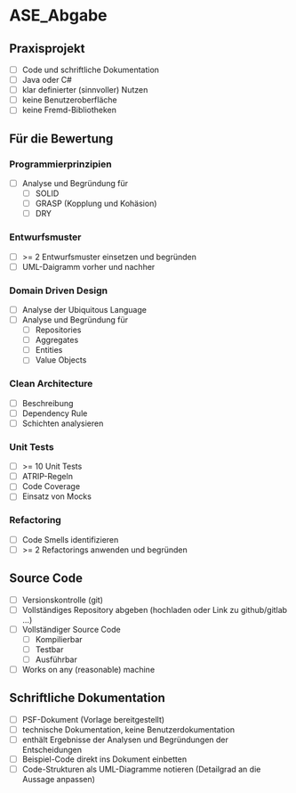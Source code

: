 # ASE_Abgabe

## Praxisprojekt
- [ ] Code und schriftliche Dokumentation
- [ ] Java oder C#
- [ ] klar definierter (sinnvoller) Nutzen
- [ ] keine Benutzeroberfläche
- [ ] keine Fremd-Bibliotheken

## Für die Bewertung
### Programmierprinzipien
- [ ] Analyse und Begründung für
  - [ ] SOLID
  - [ ] GRASP (Kopplung und Kohäsion)
  - [ ] DRY

### Entwurfsmuster
- [ ] \>= 2 Entwurfsmuster einsetzen und begründen
- [ ] UML-Daigramm vorher und nachher

### Domain Driven Design
- [ ] Analyse der Ubiquitous Language
- [ ] Analyse und Begründung für
  - [ ] Repositories
  - [ ] Aggregates
  - [ ] Entities
  - [ ] Value Objects

### Clean Architecture
- [ ] Beschreibung
- [ ] Dependency Rule
- [ ] Schichten analysieren

### Unit Tests
- [ ] \>= 10 Unit Tests
- [ ] ATRIP-Regeln
- [ ] Code Coverage
- [ ] Einsatz von Mocks

### Refactoring
- [ ] Code Smells identifizieren
- [ ] \>= 2 Refactorings anwenden und begründen

## Source Code
- [ ] Versionskontrolle (git)
- [ ] Vollständiges Repository abgeben (hochladen oder Link zu github/gitlab ...)
- [ ] Vollständiger Source Code
  - [ ] Kompilierbar
  - [ ] Testbar
  - [ ] Ausführbar
- [ ] Works on any (reasonable) machine

## Schriftliche Dokumentation
- [ ] PSF-Dokument (Vorlage bereitgestellt)
- [ ] technische Dokumentation, keine Benutzerdokumentation
- [ ] enthält Ergebnisse der Analysen und Begründungen der Entscheidungen
- [ ] Beispiel-Code direkt ins Dokument einbetten
- [ ] Code-Strukturen als UML-Diagramme notieren (Detailgrad an die Aussage anpassen)
